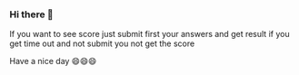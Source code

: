 ### Hi there 👋
If you want to see score just submit first your answers and get result 
if you get time out and not submit you not get the score

Have a nice day 😄😄😄
<!--
**Ekomunthe48/ekomunthe48** is a ✨ _special_ ✨ repository because its `README.md` (this file) appears on your GitHub profile.

Here are some ideas to get you started:

- 🔭 I’m currently working on ...
- 🌱 I’m currently learning ...
- 👯 I’m looking to collaborate on ...
- 🤔 I’m looking for help with ...
- 💬 Ask me about ...
- 📫 How to reach me: ...
- 😄 Pronouns: ...
- ⚡ Fun fact: ...
-->
